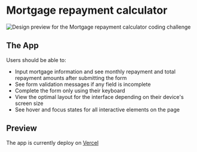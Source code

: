 # Mortgage repayment calculator

![Design preview for the Mortgage repayment calculator coding challenge](./images/preview.jpg)

## The App

Users should be able to:

- Input mortgage information and see monthly repayment and total repayment
  amounts after submitting the form
- See form validation messages if any field is incomplete
- Complete the form only using their keyboard
- View the optimal layout for the interface depending on their device's screen
  size
- See hover and focus states for all interactive elements on the page

## Preview

The app is currently deploy on [Vercel](https://mortgage-calculator-8ija121ys-randomstuff222s-projects.vercel.app)
